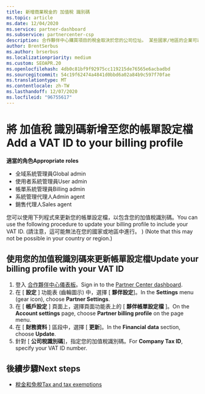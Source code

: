 ```yaml
---
title: 新增商業稅金的 加值稅 識別碼
ms.topic: article
ms.date: 12/04/2020
ms.service: partner-dashboard
ms.subservice: partnercenter-csp
description: 合作夥伴中心購買項目的稅金取決於您的公司位址。 某些國家/地區的企業可以提供他們的加值稅 (VAT) 編號或當地的對等項目。
author: BrentSerbus
ms.author: brserbus
ms.localizationpriority: medium
ms.custom: SEOAPR.20
ms.openlocfilehash: 4db0c81bf9f92975cc119215de76565e6acbadbd
ms.sourcegitcommit: 54c19f62474a4841d0bbd6a02a84b9c597f70fae
ms.translationtype: MT
ms.contentlocale: zh-TW
ms.lasthandoff: 12/07/2020
ms.locfileid: "96755617"
---
```

# <a name="add-a-vat-id-to-your-billing-profile"></a><span data-ttu-id="0ef34-104">將 加值稅 識別碼新增至您的帳單設定檔</span><span class="sxs-lookup"><span data-stu-id="0ef34-104">Add a VAT ID to your billing profile</span></span>

<span data-ttu-id="0ef34-105">**適當的角色**</span><span class="sxs-lookup"><span data-stu-id="0ef34-105">**Appropriate roles**</span></span>

- <span data-ttu-id="0ef34-106">全域系統管理員</span><span class="sxs-lookup"><span data-stu-id="0ef34-106">Global admin</span></span>
- <span data-ttu-id="0ef34-107">使用者系統管理員</span><span class="sxs-lookup"><span data-stu-id="0ef34-107">User admin</span></span>
- <span data-ttu-id="0ef34-108">帳單系統管理員</span><span class="sxs-lookup"><span data-stu-id="0ef34-108">Billing admin</span></span>
- <span data-ttu-id="0ef34-109">系統管理代理人</span><span class="sxs-lookup"><span data-stu-id="0ef34-109">Admin agent</span></span>
- <span data-ttu-id="0ef34-110">銷售代理人</span><span class="sxs-lookup"><span data-stu-id="0ef34-110">Sales agent</span></span>

<span data-ttu-id="0ef34-111">您可以使用下列程式來更新您的帳單設定檔，以包含您的加值稅識別碼。</span><span class="sxs-lookup"><span data-stu-id="0ef34-111">You can use the following procedure to update your billing profile to include your VAT ID.</span></span> <span data-ttu-id="0ef34-112"> (請注意，這可能無法在您的國家或地區中進行。 ) </span><span class="sxs-lookup"><span data-stu-id="0ef34-112">(Note that this may not be possible in your country or region.)</span></span>

## <a name="update-your-billing-profile-with-your-vat-id"></a><span data-ttu-id="0ef34-113">使用您的加值稅識別碼來更新帳單設定檔</span><span class="sxs-lookup"><span data-stu-id="0ef34-113">Update your billing profile with your VAT ID</span></span>

1. <span data-ttu-id="0ef34-114">登入 [合作夥伴中心儀表板](https://partner.microsoft.com/dashboard/)。</span><span class="sxs-lookup"><span data-stu-id="0ef34-114">Sign in to the [Partner Center dashboard](https://partner.microsoft.com/dashboard/).</span></span>
2. <span data-ttu-id="0ef34-115">在 [ **設定** ] 功能表 (齒輪圖示) 中，選擇 [ **夥伴設定**]。</span><span class="sxs-lookup"><span data-stu-id="0ef34-115">In the **Settings** menu (gear icon), choose **Partner Settings**.</span></span>
3. <span data-ttu-id="0ef34-116">在 [ **帳戶設定** ] 頁面上，選擇頁面功能表上的 [ **夥伴帳單設定檔** ]。</span><span class="sxs-lookup"><span data-stu-id="0ef34-116">On the **Account settings** page, choose **Partner billing profile** on the page menu.</span></span>
4. <span data-ttu-id="0ef34-117">在 [ **財務資料** ] 區段中，選擇 [ **更新**]。</span><span class="sxs-lookup"><span data-stu-id="0ef34-117">In the **Financial data** section, choose **Update**.</span></span>
5. <span data-ttu-id="0ef34-118">針對 [ **公司稅識別碼**]，指定您的加值稅識別碼。</span><span class="sxs-lookup"><span data-stu-id="0ef34-118">For **Company Tax ID**, specify your VAT ID number.</span></span>

## <a name="next-steps"></a><span data-ttu-id="0ef34-119">後續步驟</span><span class="sxs-lookup"><span data-stu-id="0ef34-119">Next steps</span></span>

- [<span data-ttu-id="0ef34-120">稅金和免稅</span><span class="sxs-lookup"><span data-stu-id="0ef34-120">Tax and tax exemptions</span></span>](tax-and-tax-exemptions.md)
